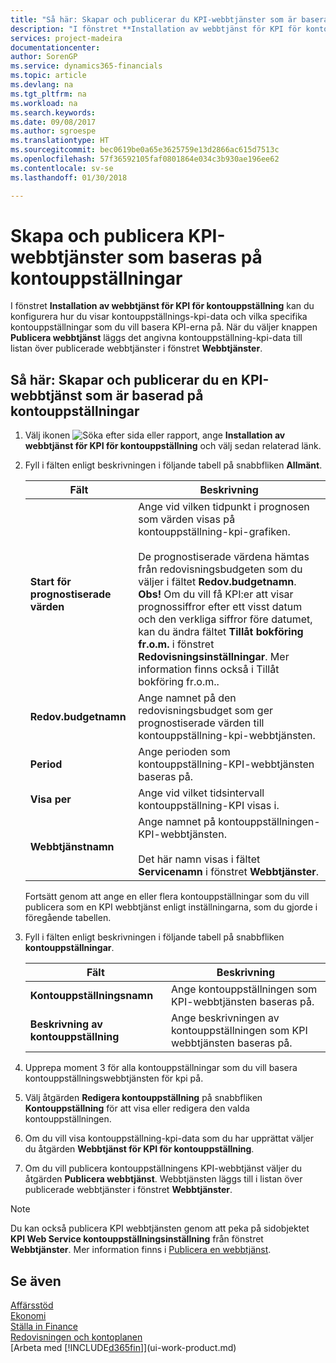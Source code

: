 ```yaml
---
title: "Så här: Skapar och publicerar du KPI-webbtjänster som är baserade på kontouppställningar | Microsoft Docs"
description: "I fönstret **Installation av webbtjänst för KPI för kontouppställning** kan du konfigurera hur du visar kontouppställnings-kpi-data och vilka specifika kontouppställningar som du vill basera KPI-erna på."
services: project-madeira
documentationcenter: 
author: SorenGP
ms.service: dynamics365-financials
ms.topic: article
ms.devlang: na
ms.tgt_pltfrm: na
ms.workload: na
ms.search.keywords: 
ms.date: 09/08/2017
ms.author: sgroespe
ms.translationtype: HT
ms.sourcegitcommit: bec0619be0a65e3625759e13d2866ac615d7513c
ms.openlocfilehash: 57f36592105faf0801864e034c3b930ae196ee62
ms.contentlocale: sv-se
ms.lasthandoff: 01/30/2018

---
```

# <a name="set-up-and-publish-kpi-web-services-based-on-account-schedules"></a>Skapa och publicera KPI-webbtjänster som baseras på kontouppställningar
I fönstret **Installation av webbtjänst för KPI för kontouppställning** kan du konfigurera hur du visar kontouppställnings-kpi-data och vilka specifika kontouppställningar som du vill basera KPI-erna på. När du väljer knappen **Publicera webbtjänst** läggs det angivna kontouppställning-kpi-data till listan över publicerade webbtjänster i fönstret **Webbtjänster**.  

## <a name="to-set-up-and-publish-a-kpi-web-service-that-is-based-on-account-schedules"></a>Så här: Skapar och publicerar du en KPI-webbtjänst som är baserad på kontouppställningar  

1.  Välj ikonen ![Söka efter sida eller rapport](media/ui-search/search_small.png "Ikonen Söka efter sida eller rapport"), ange **Installation av webbtjänst för KPI för kontouppställning** och välj sedan relaterad länk.  
2.  Fyll i fälten enligt beskrivningen i följande tabell på snabbfliken **Allmänt**.  

    |Fält|Beskrivning|  
    |---------------------------------|---------------------------------------|  
    |**Start för prognostiserade värden**|Ange vid vilken tidpunkt i prognosen som värden visas på kontouppställning-kpi-grafiken.<br /><br /> De prognostiserade värdena hämtas från redovisningsbudgeten som du väljer i fältet **Redov.budgetnamn**. **Obs!**  Om du vill få KPI:er att visar prognossiffror efter ett visst datum och den verkliga siffror före datumet, kan du ändra fältet **Tillåt bokföring fr.o.m.** i fönstret **Redovisningsinställningar**. Mer information finns också i Tillåt bokföring fr.o.m..|  
    |**Redov.budgetnamn**|Ange namnet på den redovisningsbudget som ger prognostiserade värden till kontouppställning-kpi-webbtjänsten.|  
    |**Period**|Ange perioden som kontouppställning-KPI-webbtjänsten baseras på.|  
    |**Visa per**|Ange vid vilket tidsintervall kontouppställning-KPI visas i.|  
    |**Webbtjänstnamn**|Ange namnet på kontouppställningen-KPI-webbtjänsten.<br /><br /> Det här namn visas i fältet **Servicenamn** i fönstret **Webbtjänster**.|  

    Fortsätt genom att ange en eller flera kontouppställningar som du vill publicera som en KPI webbtjänst enligt inställningarna, som du gjorde i föregående tabellen.  

3.  Fyll i fälten enligt beskrivningen i följande tabell på snabbfliken **kontouppställningar**.  

    |Fält|Beskrivning|  
    |---------------------------------|---------------------------------------|  
    |**Kontouppställningsnamn**|Ange kontouppställningen som KPI-webbtjänsten baseras på.|  
    |**Beskrivning av kontouppställning**|Ange beskrivningen av kontouppställningen som KPI webbtjänsten baseras på.|  

4.  Upprepa moment 3 för alla kontouppställningar som du vill basera kontouppställningswebbtjänsten för kpi på.  
5.  Välj åtgärden **Redigera kontouppställning** på snabbfliken **Kontouppställning** för att visa eller redigera den valda kontouppställningen.  
6.  Om du vill visa kontouppställning-kpi-data som du har upprättat väljer du åtgärden **Webbtjänst för KPI för kontouppställning**.  
7.  Om du vill publicera kontouppställningens KPI-webbtjänst väljer du åtgärden **Publicera webbtjänst**. Webbtjänsten läggs till i listan över publicerade webbtjänster i fönstret **Webbtjänster**.  

> [!NOTE]  
>  Du kan också publicera KPI webbtjänsten genom att peka på sidobjektet **KPI Web Service kontouppställningsinställning** från fönstret **Webbtjänster**. Mer information finns i [Publicera en webbtjänst](across-how-publish-web-service.md).  

## <a name="see-also"></a>Se även  
[Affärsstöd](bi.md)  
[Ekonomi](finance.md)  
[Ställa in Finance](finance-setup-finance.md)  
[Redovisningen och kontoplanen](finance-general-ledger.md)  
[Arbeta med [!INCLUDE[d365fin](includes/d365fin_md.md)]](ui-work-product.md)

